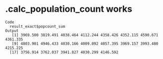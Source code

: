 # .calc_population_count works

    Code
      result_exact$popcount_sum
    Output
       [1] 3969.500 3819.491 4038.464 4112.244 4358.426 4352.115 4590.671 4361.335
       [9] 4803.901 4946.433 4030.166 4009.092 4057.395 3969.157 3993.480 4215.225
      [17] 3756.914 3762.037 3941.827 4030.299 4146.592

